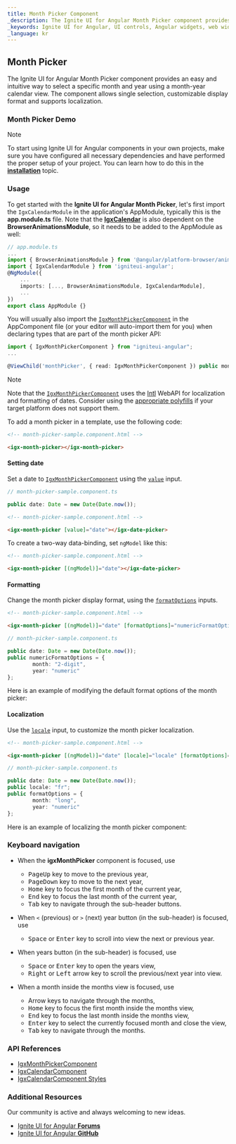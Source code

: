 ```yaml
---
title: Month Picker Component
_description: The Ignite UI for Angular Month Picker component provides an easy and intuitive way to select a specific month and year using a month-year calendar view.
_keywords: Ignite UI for Angular, UI controls, Angular widgets, web widgets, UI widgets, Angular, Native Angular Components Suite, Native Angular Controls, Native Angular Components Library, Angular Month Picker components, Angular Month Picker controls
_language: kr
---
```


## Month Picker
<p class="highlight">The Ignite UI for Angular Month Picker component provides an easy and intuitive way to select a specific month and year using a month-year calendar view. The component allows single selection, customizable display format and supports localization.</p>

### Month Picker Demo

<code-view style="height: 620px" 
           data-demos-base-url="{environment:demosBaseUrl}" 
           iframe-src="{environment:demosBaseUrl}/scheduling/monthpicker-sample-1" >
</code-view>


> [!NOTE]
> To start using Ignite UI for Angular components in your own projects, make sure you have configured all necessary dependencies and have performed the proper setup of your project. You can learn how to do this in the [**installation**](https://www.infragistics.com/products/ignite-ui-angular/getting-started#installation) topic.

### Usage
To get started with the **Ignite UI for Angular Month Picker**, let's first import the `IgxCalendarModule` in the application's AppModule, typically this is the **app.module.ts** file. Note that the [**IgxCalendar**]({environment:angularApiUrl}/classes/igxcalendarcomponent.html) is also dependent on the **BrowserAnimationsModule**, so it needs to be added to the AppModule as well:

```typescript
// app.module.ts
...
import { BrowserAnimationsModule } from '@angular/platform-browser/animations';
import { IgxCalendarModule } from 'igniteui-angular';
@NgModule({
    ...
    imports: [..., BrowserAnimationsModule, IgxCalendarModule],
    ...
})
export class AppModule {}
```

You will usually also import the [`IgxMonthPickerComponent`]({environment:angularApiUrl}/classes/igxmonthpickercomponent.html) in the AppComponent file (or your editor will auto-import them for you) when declaring types that are part of the month picker API:

```typescript
import { IgxMonthPickerComponent } from "igniteui-angular";
...

@ViewChild('monthPicker', { read: IgxMonthPickerComponent }) public monthPicker: IgxMonthPickerComponent;
```

> [!NOTE]
> Note that the [`IgxMonthPickerComponent`]({environment:angularApiUrl}/classes/igxmonthpickercomponent.html) uses the [Intl](https://developer.mozilla.org/en-US/docs/Web/JavaScript/Reference/Global_Objects/DateTimeFormat) WebAPI for localization and formatting of dates.
> Consider using the [appropriate polyfills](https://github.com/andyearnshaw/Intl.js/) if your target platform does not support them.

To add a month picker in a template, use the following code:

```html
<!-- month-picker-sample.component.html -->

<igx-month-picker></igx-month-picker>
```

#### Setting date
Set a date to [`IgxMonthPickerComponent`]({environment:angularApiUrl}/classes/igxmonthpickercomponent.html) using the [`value`]({environment:angularApiUrl}/classes/igxmonthpickercomponent.html#value) input.

```typescript
// month-picker-sample.component.ts

public date: Date = new Date(Date.now());
```

```html
<!-- month-picker-sample.component.html -->

<igx-month-picker [value]="date"></igx-date-picker>
```

To create a two-way data-binding, set `ngModel` like this:

```html
<!-- month-picker-sample.component.html -->

<igx-month-picker [(ngModel)]="date"></igx-date-picker>
```

#### Formatting
Change the month picker display format, using the [`formatOptions`]({environment:angularApiUrl}/classes/igxmonthpickercomponent.html#formatoptions) inputs.

```html
<!-- month-picker-sample.component.html -->

<igx-month-picker [(ngModel)]="date" [formatOptions]="numericFormatOptions"></igx-month-picker>
```

```typescript
// month-picker-sample.component.ts

public date: Date = new Date(Date.now());
public numericFormatOptions = {
        month: "2-digit",
        year: "numeric"
};
```

Here is an example of modifying the default format options of the month picker:

<code-view style="height: 600px" 
           data-demos-base-url="{environment:demosBaseUrl}" 
           iframe-src="{environment:demosBaseUrl}/scheduling/monthpicker-sample-2" >
</code-view>


#### Localization
Use the [`locale`]({environment:angularApiUrl}/classes/igxmonthpickercomponent.html#locale) input, to customize the month picker localization.

```html
<!-- month-picker-sample.component.html -->

<igx-month-picker [(ngModel)]="date" [locale]="locale" [formatOptions]="formatOptions"></igx-month-picker>
```

```typescript
// month-picker-sample.component.ts

public date: Date = new Date(Date.now());
public locale: "fr";
public formatOptions = {
        month: "long",
        year: "numeric"
};
```

Here is an example of localizing the month picker component:

<code-view style="height: 620px" 
           data-demos-base-url="{environment:demosBaseUrl}" 
           iframe-src="{environment:demosBaseUrl}/scheduling/monthpicker-sample-3" >
</code-view>


### Keyboard navigation
- When the **igxMonthPicker** component is focused, use
    - <kbd>PageUp</kbd> key to move to the previous year,
    - <kbd>PageDown</kbd> key to move to the next year,
    - <kbd>Home</kbd> key to focus the first month of the current year,
    - <kbd>End</kbd> key to focus the last month of the current year,
    - <kbd>Tab</kbd> key to navigate through the sub-header buttons.

- When `<` (previous) or `>` (next) year button (in the sub-header) is focused, use
    - <kbd>Space</kbd> or <kbd>Enter</kbd> key to scroll into view the next or previous year.

- When years button (in the sub-header) is focused, use 
    - <kbd>Space</kbd> or <kbd>Enter</kbd> key to open the years view,
    - <kbd>Right</kbd> or <kbd>Left</kbd> arrow key to scroll the previous/next year into view.

- When a month inside the months view is focused, use 
    - Arrow keys to navigate through the months,
    - <kbd>Home</kbd> key to focus the first month inside the months view,
    - <kbd>End</kbd> key to focus the last month inside the months view,
    - <kbd>Enter</kbd> key to select the currently focused month and close the view,
    - <kbd>Tab</kbd> key to navigate through the months.

### API References
<div class="divider--half"></div>

* [IgxMonthPickerComponent]({environment:angularApiUrl}/classes/igxmonthpickercomponent.html)
* [IgxCalendarComponent]({environment:angularApiUrl}/classes/igxcalendarcomponent.html)
* [IgxCalendarComponent Styles]({environment:sassApiUrl}/index.html#function-igx-calendar-theme)

<div class="divider--half"></div>

### Additional Resources
<div class="divider--half"></div>
Our community is active and always welcoming to new ideas.

* [Ignite UI for Angular **Forums**](https://www.infragistics.com/community/forums/f/ignite-ui-for-angular)
* [Ignite UI for Angular **GitHub**](https://github.com/IgniteUI/igniteui-angular)
